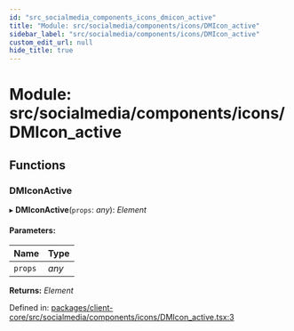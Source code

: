 ```yaml
---
id: "src_socialmedia_components_icons_dmicon_active"
title: "Module: src/socialmedia/components/icons/DMIcon_active"
sidebar_label: "src/socialmedia/components/icons/DMIcon_active"
custom_edit_url: null
hide_title: true
---
```


# Module: src/socialmedia/components/icons/DMIcon\_active

## Functions

### DMIconActive

▸ **DMIconActive**(`props`: *any*): *Element*

#### Parameters:

Name | Type |
:------ | :------ |
`props` | *any* |

**Returns:** *Element*

Defined in: [packages/client-core/src/socialmedia/components/icons/DMIcon_active.tsx:3](https://github.com/xr3ngine/xr3ngine/blob/65dfcf39a/packages/client-core/src/socialmedia/components/icons/DMIcon_active.tsx#L3)
